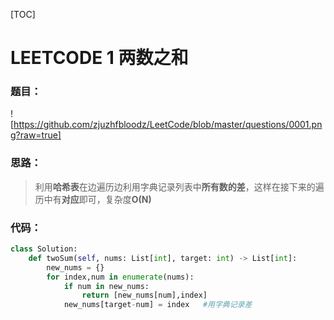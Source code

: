[TOC]

# LEETCODE 1 两数之和
### 题目：
![https://github.com/zjuzhfbloodz/LeetCode/blob/master/questions/0001.png?raw=true]

### 思路：

> 利用**哈希表**在边遍历边利用字典记录列表中**所有数的差**，这样在接下来的遍历中有**对应**即可，复杂度**O(N)**
### 代码：

```python
class Solution:
    def twoSum(self, nums: List[int], target: int) -> List[int]:
        new_nums = {}
        for index,num in enumerate(nums):
            if num in new_nums:
                return [new_nums[num],index]
            new_nums[target-num] = index   #用字典记录差
```
